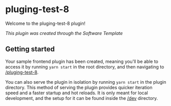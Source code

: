 # pluging-test-8

Welcome to the pluging-test-8 plugin!

_This plugin was created through the Software Template_

## Getting started

Your sample frontend plugin has been created, meaning you'll be able to access it by running `yarn start` in the root directory, and then navigating to [/pluging-test-8](http://localhost:3000/pluging-test-8).

You can also serve the plugin in isolation by running `yarn start` in the plugin directory.
This method of serving the plugin provides quicker iteration speed and a faster startup and hot reloads.
It is only meant for local development, and the setup for it can be found inside the [/dev](./dev) directory.


